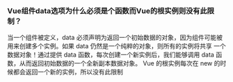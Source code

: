 ###  Vue组件data选项为什么必须是个函数而Vue的根实例则没有此限制？

当一个组件被定义，data 必须声明为返回一个初始数据的对象，因为组件可能被用来创建多个实例。如果 data 仍然是一个纯粹的对象，则所有的实例将共享
一个数据对象！通过提供 data 函数，每次创建一个新实例后，我们能够调用 data 函数，从而返回初始数据的一个全新副本数据对象。
Vue 的根实例每次在 new 的时候都会返回一个新的实例，所以没有此限制
